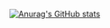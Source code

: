 [![Anurag's GitHub stats](https://github-readme-stats.vercel.app/api?username=lavanmetta)](https://github.com/lavanmetta/github-readme-stats&show_icons=true)
